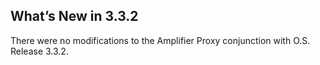 ## What’s New in 3.3.2

There were no modifications to the Amplifier Proxy conjunction with O.S. Release 3.3.2.